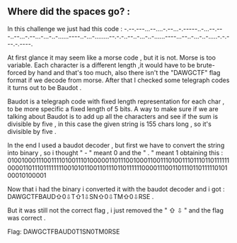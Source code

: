 ## Where did the spaces go? :

In this challenge we just had this code :
-.--.---...--....-.--...-.-----..-...--.---..--...-.--...-...-..-......----..-...-........--.-.-..--..-...-..-......----...--..-...-..-.....-.-.---.-.----.


At first glance it may seem like a morse code , but it is not.
Morse is too variable.  Each character is a different length ,it would have to be brute-forced by hand and that's too much, also there isn't the "DAWGCTF" flag format if we decode from morse.
After that I checked some telegraph codes it turns out to be Baudot .

Baudot is a telegraph code with fixed  length representation for each char , to be more specific a fixed length of 5 bits.
A way to make sure if we are talking about Baudot is to add up all the characters and see if the sum is divisible by five , in this case the given string is 155 chars long , so it's divisible by five .


In the end I used a baudot decoder , but first we have to convert the string into binary , so i thought  " - " meant 0  and the " . " meant 1 obtaining this :
01001000111001111010011101000001101110010001100111010011101110110111111000011011101111111100101011001101110110111111000011100110111011011111010100010100001

Now that i had the binary i converted it with the baudot decoder and i got : DAWGCTFBAUD⇧0⇩T⇧1⇩SN⇧0⇩TM⇧0⇩RSE .

But it was still not the correct flag , i just removed the " ⇧ ⇩ " and the flag  was correct .

Flag: DAWGCTFBAUD0T1SN0TM0RSE
